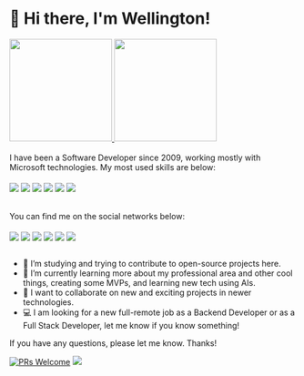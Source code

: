 <h1>👋 Hi there, I'm Wellington!</h1>

<div>
  <a href="https://github.com/wbalbo">
    <img height="180em" src="https://github-readme-stats.vercel.app/api?username=wbalbo&theme=tokyonight&count_private=true&show_icons=true" />
    <img height="180em" src="https://github-readme-stats.vercel.app/api/top-langs/?username=wbalbo&theme=tokyonight&layout=compact" />
  </a>
</div>
<br>
I have been a Software Developer since 2009, working mostly with Microsoft technologies. My most used skills are below:
<div style="display: inline_block"><br>
  <img align="center" src="https://img.shields.io/badge/C%23-239120?style=for-the-badge&logo=c-sharp&logoColor=white">
  <img align="center" src="https://img.shields.io/badge/.NET-5C2D91?style=for-the-badge&logo=.net&logoColor=white">
  <img align="center" src="https://img.shields.io/badge/Microsoft_SQL_Server-CC2927?style=for-the-badge&logo=microsoft-sql-server&logoColor=white">
  <img align="center" src="https://img.shields.io/badge/JavaScript-F7DF1E?style=for-the-badge&logo=javascript&logoColor=black">
  <img align="center" src="https://img.shields.io/badge/jQuery-0769AD?style=for-the-badge&logo=jquery&logoColor=white">
  <img align="center" src="https://img.shields.io/badge/Microsoft_Azure-0089D6?style=for-the-badge&logo=microsoft-azure&logoColor=white">
</div>
<be>
<br><br>
You can find me on the social networks below:
<div style="display: inline_block"><br>
  <a href="mailto:wellingtonbalbo@gmail.com"><img align="center" src="https://img.shields.io/badge/Gmail-D14836?style=for-the-badge&logo=gmail&logoColor=white"></a>
  <a href="https://www.linkedin.com/in/wellingtonbalbo/" target="_blank"><img align="center" src="https://img.shields.io/badge/LinkedIn-0077B5?style=for-the-badge&logo=linkedin&logoColor=white"></a>
  <a href="https://twitter.com/wellingtonbalbo" target="_blank"><img align="center" src="https://img.shields.io/badge/Twitter-1DA1F2?style=for-the-badge&logo=twitter&logoColor=white"></a>
  <a href="https://instagram.com/wellington.balbo" target="_blank"><img align="center" src="https://img.shields.io/badge/Instagram-E4405F?style=for-the-badge&logo=instagram&logoColor=white"></a>
  <a href="https://open.spotify.com/user/wellingtonbalbo?si=7ecb422abd21414d" target="_blank"><img align="center" src="https://img.shields.io/badge/Spotify-1ED760?&style=for-the-badge&logo=spotify&logoColor=white"></a>
  <a href="https://account.xbox.com/en-US/Profile?gamerTag=wellingtonbalbo" target="_blank"><img align="center" src="https://img.shields.io/badge/Xbox-107C10?style=for-the-badge&logo=xbox&logoColor=white"></a>  
</div>
<br>

- 🔭 I’m studying and trying to contribute to open-source projects here.
- 🌱 I’m currently learning more about my professional area and other cool things, creating some MVPs, and learning new tech using AIs.
- 👯 I want to collaborate on new and exciting projects in newer technologies.
- 💻 I am looking for a new full-remote job as a Backend Developer or as a Full Stack Developer, let me know if you know something!

If you have any questions, please let me know. Thanks!

[![PRs Welcome](https://img.shields.io/badge/PRs-welcome-brightgreen.svg?style=flat-square)](http://makeapullrequest.com)
![](https://hit.yhype.me/github/profile?account_id=570762)
